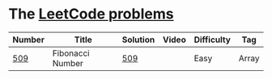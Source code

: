# The [LeetCode problems](https://leetcode.com/problemset/algorithms/)

Number | Title             | Solution  | Video |	Difficulty | Tag
-------|-------------------|-----------|-------|-------------|------------
[509](https://leetcode.com/problems/fibonacci-number/) |Fibonacci Number | [509](https://github.com/Big-Totoro/LeetCode/blob/master/solutions/src/main/java/io/bigtotoro/_509.java) | | Easy | Array
